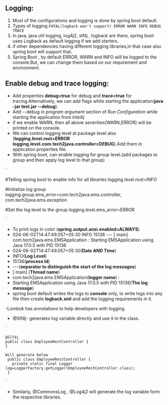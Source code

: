 Logging:
--------
1. Most of the configurations and logging is done by spring boot default.
2. Types of logging
  `FATAL(logback won't support)
  ERROR
  WARN
  INFO
  DEBUG
  TRACE`
3. In java, java util logging, log4j2, slf4j , logback are there, spring boot uses Logback as default logging if we add starters.
4. if other dependencies having different logging libraries,in that case also spring boot will support that.
5. Spring Boot , by default ERROR, WARN and INFO will be logged to the console.But, we can change them based on our requirement and environment.

Enable debug and trace logging:
------------------------------
- Add properties **debug=true** for debug and **trace=true** for tracing.Alternatively, we can add flags while starting the application(**java -jar test.jar --debug**).
- Add --debug in _program argument_ section of _Run Configuration_ while starting the application from _Intellij_
- if we enable WARN, then all above severities(WARN,ERROR) will be printed on the console.
- We can control logging level at package level also (**logging.level.root=ERROR logging.level.com.tech2java.controller=DEBUG**).Add them in application.properties file.
- With spring boot, can enable logging for group level.(add packages to group and then apply log level to that group)

`

  #Telling spring boot to enable info for all libraries
  logging.level.root=INFO

  #Initialize log group
  logging.group.ems_error=com.tech2java.ems.controller, com.tech2java.ems.exception

  #Set the log level to the group
  logging.level.ems_error=ERROR

`
- To print logs in color (**spring.output.ansi.enabled=ALWAYS**)
- 024-06-02T14:47:49.057+05:30  INFO 15136 --- [           main] com.tech2java.ems.EMSApplication         : Starting EMSApplication using Java 17.0.5 with PID 15136
- 024-06-02T14:47:49.057+05:30(**Date AND Time**)  
- INFO(**Log Level**) 
- 15136(**process Id**) 
- ---(**separator to distinguish the start of the log messages**) 
- [           main] (**Thread name**) 
- com.tech2java.ems.EMSApplication(**logger name**)         : 
- Starting EMSApplication using Java 17.0.5 with PID 15136(**The log message**)
- spring boot default writes the logs to **console** only, to write logs into any file then create **logback.xml** and add the logging requirements in it. 

-Lombok has annotations to help developers with logging.
- @Slf4j- generates log variable directly and use it in the class.

`
  
    @Slf4j
    public class EmployeeRestController {
    }
  
    Will generate below 
     public class EmployeeRestController {
       private static final Logger log=LoggerFactory.getLogger(EmployeeRestController.class);
     }

`

- Similarly, @CommonsLog , @Log4j2 will generate the log variable form the respective libraries. 